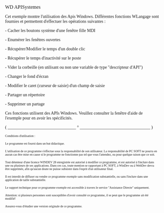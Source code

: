   
<span style="font-family:Arial sans-serif;font-size:16px;">WD APISystemes</span>

  
<span style="font-family:Arial sans-serif;font-size:14px;">Cet exemple montre l'utilisation des Apis Windows. Différentes fonctions WLangage sont fournies et permettent d'effectuer les opérations suivantes :</span>

  
<span style="font-family:Arial sans-serif;font-size:14px;"> - Cacher les boutons système d'une fenêtre fille MDI</span>

<span style="font-family:Arial sans-serif;font-size:14px;"> - Enumérer les fenêtres ouvertes</span>

<span style="font-family:Arial sans-serif;font-size:14px;"> - Récupérer/Modifier le temps d'un double clic</span>

<span style="font-family:Arial sans-serif;font-size:14px;"> - Récupérer le temps d'inactivité sur le poste</span>

<span style="font-family:Arial sans-serif;font-size:14px;"> - Vider la corbeille (en utilisant ou non une variable de type "descripteur d'API")</span>

<span style="font-family:Arial sans-serif;font-size:14px;"> - Changer le fond d'écran</span>

<span style="font-family:Arial sans-serif;font-size:14px;"> - Modifier le caret (curseur de saisie) d'un champ de saisie</span>

<span style="font-family:Arial sans-serif;font-size:14px;"> - Partager un répertoire</span>

<span style="font-family:Arial sans-serif;font-size:14px;"> - Supprimer un partage</span>

  
<span style="font-family:Arial sans-serif;font-size:14px;">Ces fonctions utilisent des APIs Windows. Veuillez consulter la fenêtre d'aide de l'exemple pour en avoir les spécificités. </span>

  
  
<span style="font-family:Arial sans-serif;font-size:14px;">( \_\_\_\_\_\_\_\_\_\_\_\_\_\_\_\_\_\_\_\_\_\_\_\_\_\_\_\_\_\_\_\_ ° \_\_\_\_\_\_\_\_\_\_\_\_\_\_\_\_\_\_\_\_\_\_\_\_\_\_\_\_\_\_\_\_\_ )</span>

  
<span style="font-family:Arial sans-serif;font-size:10px;">Conditions d'utilisation :</span>

<span style="font-family:Arial sans-serif;font-size:10px;">Le programme est fourni dans un but didactique.</span>

<span style="font-family:Arial sans-serif;font-size:10px;">L'utilisation de ce programme s'effectue sous la responsabilité de son utilisateur. La responsabilité de PC SOFT ne pourra en aucun cas être mise en cause si le programme ne fonctionne pas tel que vous l'attendez, ou pour quelque raison que ce soit. </span>

<span style="font-family:Arial sans-serif;font-size:10px;">Tout détenteur d'une licence WINDEV 28 enregistrée est autorisé à modifier ce programme, et est autorisé à l'inclure dans une ou plusieurs de ses applications. Dans ces cas, toute mention se rapportant à PC SOFT, à WinDev ou à WebDev devra être supprimée, afin qu'aucun doute ne puisse subsister dans l'esprit d'un utilisateur final.</span>

<span style="font-family:Arial sans-serif;font-size:10px;">Il est interdit de diffuser ou vendre ce programme exemple sans modification substantielle, ou sans l'inclure dans une application de taille substantielle.</span>

<span style="font-family:Arial sans-serif;font-size:10px;">Le support technique pour ce programme exemple est accessible à travers le service "Assistance Directe" uniquement.</span>

<span style="font-family:Arial sans-serif;font-size:10px;">Attention: si plusieurs personnes sont susceptibles d'avoir consulté ce programme, il se peut que le programme ait été modifié! </span>

<span style="font-family:Arial sans-serif;font-size:10px;">Assurez-vous d'étudier une version originale de ce programme.</span>

  
  